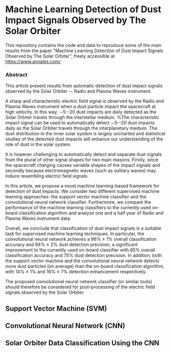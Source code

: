 # Machine Learning Detection of Dust Impact Signals Observed by The Solar Orbiter
This repository contains the code and data to reproduce some of the main results from the paper "Machine Learning Detection of Dust Impact Signals Observed by The Solar Orbiter", freely accessible at https://www.annales.com/

### Abstract
This article present results from automatic detection of dust impact signals observed by the Solar Orbiter -- Radio and Plasma Waves instrument. 

A sharp and characteristic electric field signal is observed by the Radio and Plasma Waves instrument when a dust particle impact the spacecraft at high velocity. In this way, $\sim$5--20 dust impacts are daily detected as the Solar Orbiter travels through the interstellar medium. %The characteristic impact signal can be used to automatically detect $\sim$5--20 dust impacts daily as the Solar Orbiter travels through the interplanetary medium. 
The dust distribution in the inner solar system is largely uncharted and statistical studies of the detected dust impacts will enhance our understanding of the role of dust in the solar system. 

It is however challenging to automatically detect and separate dust signals from the plural of other signal shapes for two main reasons. Firstly, since the spacecraft charging causes variable shapes of the impact signals and secondly because electromagnetic waves (such as solitary waves) may induce resembling electric field signals.

In this article, we propose a novel machine learning-based framework for detection of dust impacts. We consider two different supervised machine learning approaches: the support vector machine classifier and the convolutional neural network classifier. Furthermore, we compare the performance of the machine learning classifiers to the currently used on-board classification algorithm and analyze one and a half year of Radio and Plasma Waves instrument data.

Overall, we conclude that classification of dust impact signals is a suitable task for supervised machine learning techniques. In particular, the convolutional neural network achieves a 96% $\pm$ 1% overall classification accuracy and 94\% $\pm$ 2\% dust detection precision, a significant improvement to the currently used on-board classifier with 85\% overall classification accuracy and 75\% dust detection precision. In addition, both the support vector machine and the convolutional neural network detects more dust particles (on average) than the on-board classification algorithm, with 14\% $\pm$ 1\% and 16\% $\pm$ 7\% detection enhancement respectively.

The proposed convolutional neural network classifier (or similar tools) should therefore be considered for post-processing of the electric field signals observed by the Solar Orbiter.  

## Support Vector Machine (SVM) 

## Convolutional Neural Network (CNN)

## Solar Orbiter Data Classification Using the CNN 

